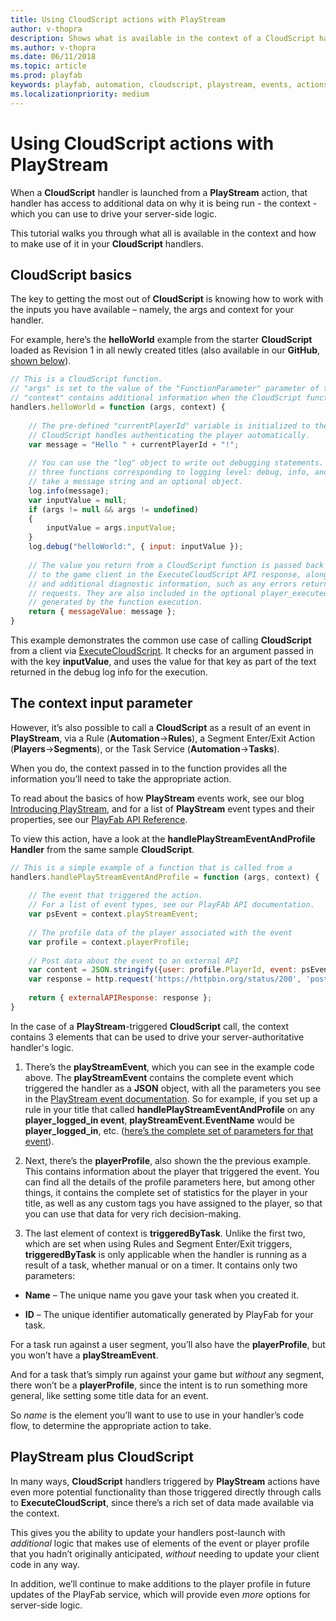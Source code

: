 ```yaml
---
title: Using CloudScript actions with PlayStream
author: v-thopra
description: Shows what is available in the context of a CloudScript handler launched from a PlayStream action, and how to make use of it.
ms.author: v-thopra
ms.date: 06/11/2018
ms.topic: article
ms.prod: playfab
keywords: playfab, automation, cloudscript, playstream, events, actions
ms.localizationpriority: medium
---
```


# Using CloudScript actions with PlayStream

When a **CloudScript** handler is launched from a **PlayStream** action, that handler has access to additional data on why it is being run - the context - which you can use to drive your server-side logic.

This tutorial walks you through what all is available in the context and how to make use of it in your **CloudScript** handlers.

## CloudScript basics

The key to getting the most out of **CloudScript** is knowing how to work with the inputs you have available – namely, the args and context for your handler.

For example, here’s the **helloWorld** example from the starter **CloudScript** loaded as Revision 1 in all newly created titles (also available in our **GitHub**, [shown below](https://github.com/PlayFab/CloudScriptSamples/tree/master/BasicSample)).

```javascript
// This is a CloudScript function. 
// "args" is set to the value of the "FunctionParameter" parameter of the ExecuteCloudScript API.
// "context" contains additional information when the CloudScript function is called from a PlayStream action.
handlers.helloWorld = function (args, context) {
	
    // The pre-defined "currentPlayerId" variable is initialized to the PlayFab ID of the player logged-in on the game client.
    // CloudScript handles authenticating the player automatically.
    var message = "Hello " + currentPlayerId + "!";
 
    // You can use the "log" object to write out debugging statements. It has
    // three functions corresponding to logging level: debug, info, and error. These functions
    // take a message string and an optional object.
    log.info(message);
    var inputValue = null;
    if (args != null && args != undefined)
    {
        inputValue = args.inputValue;
    }
    log.debug("helloWorld:", { input: inputValue });
 
    // The value you return from a CloudScript function is passed back
    // to the game client in the ExecuteCloudScript API response, along with any log statements
    // and additional diagnostic information, such as any errors returned by API calls or external HTTP
    // requests. They are also included in the optional player_executed_cloudscript PlayStream event
    // generated by the function execution.
    return { messageValue: message };
}
```

This example demonstrates the common use case of calling **CloudScript** from a client via [ExecuteCloudScript](xref:titleid.playfabapi.com.client.server-sidecloudscript.executecloudscript). It checks for an argument passed in with the key **inputValue**, and uses the value for that key as part of the text returned in the debug log info for the execution.

## The context input parameter

However, it’s also possible to call a **CloudScript** as a result of an event in **PlayStream**, via a Rule (**Automation**->**Rules**), a Segment Enter/Exit Action (**Players**->**Segments**), or the Task Service (**Automation**->**Tasks**).

When you do, the context passed in to the function provides all the information you’ll need to take the appropriate action.

To read about the basics of how **PlayStream** events work, see our blog [Introducing PlayStream](https://blog.playfab.com/blog/introducing-playstream/), and for a list of **PlayStream** event types and their properties, see our [PlayFab API Reference](../../../api-references/index.md).

To view this action, have a look at the **handlePlayStreamEventAndProfile Handler** from the same sample **CloudScript**.

```javascript
// This is a simple example of a function that is called from a
handlers.handlePlayStreamEventAndProfile = function (args, context) {
	
    // The event that triggered the action. 
    // For a list of event types, see our PlayFAb API documentation.
    var psEvent = context.playStreamEvent;
	
    // The profile data of the player associated with the event
    var profile = context.playerProfile;
	
    // Post data about the event to an external API
    var content = JSON.stringify({user: profile.PlayerId, event: psEvent.EventName});
    var response = http.request('https://httpbin.org/status/200', 'post', content, 'application/json', null, true);
	
    return { externalAPIResponse: response };
}
```

In the case of a **PlayStream**-triggered **CloudScript** call, the context contains 3 elements that can be used to drive your server-authoritative handler's logic.

1. There’s the **playStreamEvent**, which you can see in the example code above. The **playStreamEvent** contains the complete event which triggered the handler as a **JSON** object, with all the parameters you see in the [PlayStream event documentation](https://api.playfab.com/playstream/events). So for example, if you set up a rule in your title that called **handlePlayStreamEventAndProfile** on any **player_logged_in event**, **playStreamEvent.EventName** would be **player_logged_in**, etc. ([here’s the complete set of parameters for that event](https://api.playfab.com/playstream/events/player_logged_in)).

1. Next, there’s the **playerProfile**, also shown the the previous example. This contains information about the player that triggered the event. You can find all the details of the profile parameters here, but among other things, it contains the complete set of statistics for the player in your title, as well as any custom tags you have assigned to the player, so that you can use that data for very rich decision-making.

1. The last element of context is **triggeredByTask**. Unlike the first two, which are set when using Rules and Segment Enter/Exit triggers, **triggeredByTask** is only applicable when the handler is running as a result of a task, whether manual or on a timer. It contains only two parameters:

- **Name** – The unique name you gave your task when you created it.

- **ID** – The unique identifier automatically generated by PlayFab for your task.

For a task run against a user segment, you’ll also have the **playerProfile**, but you won’t have a **playStreamEvent**.

And for a task that’s simply run against your game but *without* any segment, there won’t be a **playerProfile**, since the intent is to run something more general, like setting some title data for an event.

So *name* is the element you’ll want to use to use in your handler’s code flow, to determine the appropriate action to take.

## PlayStream plus CloudScript

In many ways, **CloudScript** handlers triggered by **PlayStream** actions have even more potential functionality than those triggered directly through calls to **ExecuteCloudScript**, since there’s a rich set of data made available via the context.

This gives you the ability to update your handlers post-launch with *additional* logic that makes use of elements of the event or player profile that you hadn’t originally anticipated, *without* needing to update your client code in any way.

In addition, we’ll continue to make additions to the player profile in future updates of the PlayFab service, which will provide even *more* options for server-side logic.